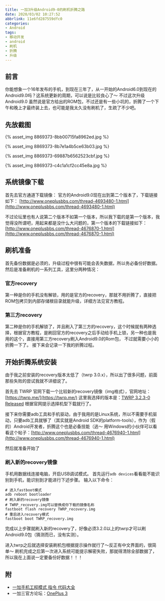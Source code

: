 ```yaml
---
title: 一加3升级Android9-0的刷机折腾之路
date: 2020/03/02 10:27:52
abbrlink: 11e6fd287559dfc0
categories:
- Android
tags:
- 移动开发
- android
- 刷机
- 折腾
- 升级
---
```

## 前言
你能想象一个16年发布的手机，到现在三年了，从一开始的Android6.0到现在的Android9.0吗？这系统更新的周期，可以说是比较良心了～
不过这次升级Android9.0 虽然说是官方给出的ROM包，不过还是有一些小坑的，折腾了一个下午和晚上才最终装上去，也可能是我太久没有刷机了，生疏了不少吧。

## 先放截图
{% asset_img 8869373-8bb00715fa8962ed.jpg %}

{% asset_img 8869373-8b7e1a4b5ce63b03.jpg %}

{% asset_img 8869373-69887b6562523cbf.jpg %}

{% asset_img 8869373-c4c1a1cf2cc45e8a.jpg %}

## 系统镜像下载
首先去官方通道下载镜像：
官方的Android9.0现在出到第二个版本了，下载链接如下：
[http://www.oneplusbbs.com/thread-4693480-1.html](http://www.oneplusbbs.com/thread-4693480-1.html)

不过论坛里也有人说第二个版本不如第一个版本，所以我下载的是第一个版本，我觉得没所谓吧，用起来都是没什么大问题的，第一个版本的下载链接如下：
[http://www.oneplusbbs.com/thread-4676870-1.html](http://www.oneplusbbs.com/thread-4676870-1.html)


## 刷机准备
首先备份数据是必须的，升级过程中很有可能会丢失数据，所以务必备份好数据。
然后是准备刷机的一系列工具，这里分两种情况：

### 官方recovery
第一种是你的手机没有解锁，用的是官方的recovery，那就不用折腾了，直接把ROM包拷贝到内部存储根目录就能升级，详细方法见官方教程。

### 第三方recovery
第二种是你的手机解锁了，并且刷入了第三方的recovery，这个时候就有两种选择，根据官方教程，是刷回官方的recovery之后手动给手机上锁，另一种也是我用的这个，直接用第三方recovery刷入Android9.0的Rom包， 不过就需要小小的折腾一下了。
接下来会记录一下我的折腾过程。


## 开始折腾系统安装
由于我之前安装的recovery版本太低了（twrp 3.0.x），所以出了很多问题，前面那些失败的尝试我就不详细说了。

首先去 TWRP 官网下载一个比较新的recovery镜像（img格式），官网地址：
[https://twrp.me/](https://twrp.me/)
这里我选择的版本是：[TWRP 3.2.3-0 Released](https://twrp.me/site/update/2018/08/06/twrp-3.2.3-0-released.html)
根据官网提示选择机型下载就行了。

接下来你需要adb工具和手机驱动，由于我用的是Linux系统，所以不需要手机驱动，只要adb工具就够了（其实就是Android SDK的platform-tools），作为（假的）Android开发者，折腾这个也是必备技能（逃～
用Windows的小伙伴可以看看这个帖子：[http://www.oneplusbbs.com/thread-4676940-1.html](http://www.oneplusbbs.com/thread-4676940-1.html)

然后就准备开始了

### 刷入新的recovery镜像
手机用数据线连接电脑，开启USB调试模式。
首先运行`adb devices`看看能不能识别到手机，能识别到才能进行下述步骤。
输入以下命令：
```
# 进入fastboot模式
adb reboot bootloader
# 刷入新的recovery镜像
# TWRP_recovery.img可以替换成你下载的镜像名称
fastboot flash recovery TWRP_recovery.img
# 重启进入recovery模式
fastboot boot TWRP_recovery.img
```
完成以上步骤就刷入新的recovery了，好像必须3.2.0以上的twrp才可以刷Android9.0包（猜测而已，没有实测）。

进入twrp之后就选择安装刷机包根据提示操作就行了～反正有中文界面的，很简单～
刷机完成之后第一次进入系统可能提示解密失败，那就得清除全部数据了，所以我在上面说一定要备份好数据！！！


## 附
- [一加手机工程模式 指令 代码大全](http://www.oneplusbbs.com/thread-2911325-1.html)
- 一加三官方论坛：[OnePlus 3](http://www.oneplusbbs.com/forum-115-1.html)
